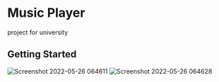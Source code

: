 # Music Player 


project for university

## Getting Started





![Screenshot 2022-05-26 064611](https://user-images.githubusercontent.com/102490396/170412804-b621605a-c7d8-4f74-b9f8-7590fc53af81.png)
![Screenshot 2022-05-26 064628](https://user-images.githubusercontent.com/102490396/170412811-70c0879b-dbeb-44c3-9220-a85b6e41b289.png)
